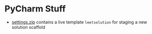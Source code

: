 # PyCharm Stuff

- [settings.zip](settings.zip) contains a live template `leetsolution` for staging a new solution scaffold
